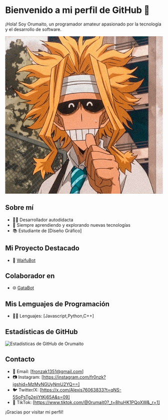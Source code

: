 # Bienvenido a mi perfil de GitHub 🚀

¡Hola! Soy Orumaito, un programador amateur apasionado por la tecnología y el desarrollo de software.

![Orumaito](https://github.com/AllMightHero/Acciones/blob/main/IMG-20210109-WA1121.jpg)

## Sobre mí
- 👨‍💻 Desarrollador autodidacta
- 🌱 Siempre aprendiendo y explorando nuevas tecnologías
- 📚 Estudiante de [Diseño Gráfico]

## Mi Proyecto Destacado
- 🚀 [WaifuBot](https://github.com/AllMightHero/WaifuBot)

## Colaborador en
-  🌐 [GataBot](https://github.com/GataNina-Li/GataBot-MD)
 
## Mis Lemguajes de Programación 
- 👨‍💻 Lenguajes: [Javascript,Python,C++]

## Estadísticas de GitHub
![Estadísticas de GitHub de Orumaito](https://github-readme-stats.vercel.app/api?username=AllMightHero&show_icons=true&hide=contribs,issues&count_private=true&hide_title=tr)

## Contacto
- 📧 Email: [fronzak1351@gmail.com]
- 📷 Instagram: [https://instagram.com/fr0nzk?igshid=MzMyNGUyNmU2YQ==]
- 🐦 Twitter/X: [https://x.com/Alexis76063833?t=qNS-5SoPsTg2eiiYtKj65A&s=09]
- 🛜 TikTok: [https://www.tiktok.com/@0rumait0?_t=8huHK1PQoXW&_r=1]

¡Gracias por visitar mi perfil!

